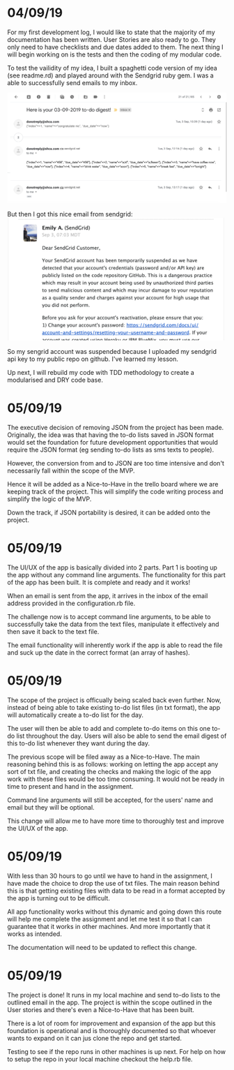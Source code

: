 # 04/09/19
  For my first development log, I would like to state that the majority of my documentation has been written. User Stories are also ready to go. They only need to have checklists and due dates added to them. The next thing I will begin working on is the tests and then the coding of my modular code.

  To test the vailidity of my idea, I built a spaghetti code version of my idea (see readme.rd) and played around with the Sendgrid ruby gem. I was a able to successfully send emails to my inbox.

  ![sendgrid emails](https://github.com/llausa/coder_academy_terminal_app/blob/master/imgs/sendgrid_test.png)

  But then I got this nice email from sendgrid:
  ![suspended](https://github.com/llausa/coder_academy_terminal_app/blob/master/imgs/suspended_sendgrid.png)

  So my sengrid account was suspended because I uploaded my sendgrid api key to my public repo on github. I've learned my lesson.

  Up next, I will rebuild my code with TDD methodology to create a modularised and DRY code base.

# 05/09/19
  The executive decision of removing JSON from the project has been made. Originally, the idea was that having the to-do lists saved in JSON format would set the foundation for future development opportunities that would require the JSON format (eg sending to-do lists as sms texts to people).

  However, the conversion from and to JSON are too time intensive and don't necessarily fall within the scope of the MVP.

  Hence it will be added as a Nice-to-Have in the trello board where we are keeping track of the project. This will simplify the code writing process and simplify the logic of the MVP.

  Down the track, if JSON portability is desired, it can be added onto the project.

# 05/09/19
  The UI/UX of the app is basically divided into 2 parts. Part 1 is booting up the app without any command line arguments. The functionality for this part of the app has been built. It is complete and ready and it works!

  When an email is sent from the app, it arrives in the inbox of the email address provided in the configuration.rb file.

  The challenge now is to accept command line arguments, to be able to successfully take the data from the text files, manipulate it effectively and then save it back to the text file.

  The email functionality will inherently work if the app is able to read the file and suck up the date in the correct format (an array of hashes).

# 05/09/19
  The scope of the project is officually being scaled back even further. Now, instead of being able to take existing to-do list files (in txt format), the app will automatically create a to-do list for the day.

  The user will then be able to add and complete to-do items on this one to-do list throughout the day. Users will also be able to send the email digest of this to-do list whenever they want during the day.

  The previous scope will be filed away as a Nice-to-Have. The main reasoning behind this is as follows: working on letting the app accept any sort of txt file, and creating the checks and making the logic of the app work with these files would be too time consuming. It would not be ready in time to present and hand in the assignment.

  Command line arguments will still be accepted, for the users' name and email but they will be optional.

  This change will allow me to have more time to thoroughly test and improve the UI/UX of the app.

# 05/09/19
  With less than 30 hours to go until we have to hand in the assignment, I have made the choice to drop the use of txt files. The main reason behind this is that getting existing files with data to be read in a format accepted by the app is turning out to be difficult.

  All app functionality works without this dynamic and going down this route will help me complete the assignment and let me test it so that I can guarantee that it works in other machines. And more importantly that it works as intended.

  The documentation will need to be updated to reflect this change.

# 05/09/19
  The project is done! It runs in my local machine and send to-do lists to the outlined email in the app. The project is within the scope outlined in the User stories and there's even a Nice-to-Have that has been built.

  There is a lot of room for improvement and expansion of the app but this foundation is operational and is thoroughly documented so that whoever wants to expand on it can jus clone the repo and get started.

  Testing to see if the repo runs in other machines is up next. For help on how to setup the repo in your local machine checkout the help.rb file.